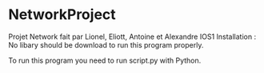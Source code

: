 # NetworkProject
Projet Network fait par Lionel, Eliott, Antoine et Alexandre IOS1
Installation :
No libary should be download to run this program properly.



To run this program you need to run script.py with Python.
